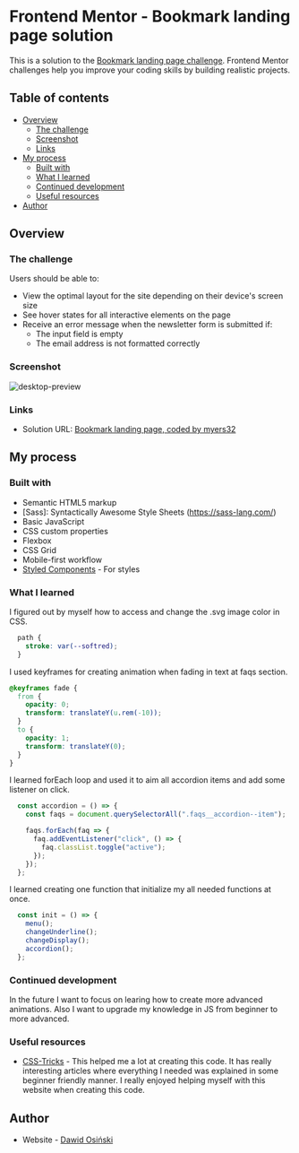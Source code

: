 # Frontend Mentor - Bookmark landing page solution

This is a solution to the [Bookmark landing page challenge](https://www.frontendmentor.io/challenges/bookmark-landing-page-5d0b588a9edda32581d29158). 
Frontend Mentor challenges help you improve your coding skills by building realistic projects. 

## Table of contents

- [Overview](#overview)
  - [The challenge](#the-challenge)
  - [Screenshot](#screenshot)
  - [Links](#links)
- [My process](#my-process)
  - [Built with](#built-with)
  - [What I learned](#what-i-learned)
  - [Continued development](#continued-development)
  - [Useful resources](#useful-resources)
- [Author](#author)

## Overview

### The challenge

Users should be able to:

- View the optimal layout for the site depending on their device's screen size
- See hover states for all interactive elements on the page
- Receive an error message when the newsletter form is submitted if:
  - The input field is empty
  - The email address is not formatted correctly

### Screenshot
![desktop-preview](https://github.com/myers32/Bookmark-landing-page/assets/122280628/bd0cff59-d314-43c2-85a7-b11851bb4b58)

### Links

- Solution URL: [Bookmark landing page, coded by myers32](https://myers32.github.io/Bookmark-landing-page/)

## My process

### Built with

- Semantic HTML5 markup
- [Sass]: Syntactically Awesome Style Sheets (https://sass-lang.com/)
- Basic JavaScript
- CSS custom properties
- Flexbox
- CSS Grid
- Mobile-first workflow
- [Styled Components](https://styled-components.com/) - For styles

### What I learned

I figured out by myself how to access and change the .svg image color in CSS.

```css
  path {
    stroke: var(--softred);
  }
```

I used keyframes for creating animation when fading in text at faqs section.

```css
@keyframes fade {
  from {
    opacity: 0;
    transform: translateY(u.rem(-10));
  }
  to {
    opacity: 1;
    transform: translateY(0);
  }
}
```

I learned forEach loop and used it to aim all accordion items and add some listener on click.

```js
  const accordion = () => {
    const faqs = document.querySelectorAll(".faqs__accordion--item");

    faqs.forEach(faq => {
      faq.addEventListener("click", () => {
        faq.classList.toggle("active");
      });
    });
  };
```

I learned creating one function that initialize my all needed functions at once.

```js
  const init = () => {
    menu();
    changeUnderline();
    changeDisplay();
    accordion();
  };
```

### Continued development
In the future I want to focus on learing how to create more advanced animations.
Also I want to upgrade my knowledge in JS from beginner to more advanced. 

### Useful resources

- [CSS-Tricks](https://www.css-tricks.com) - This helped me a lot at creating this code. It has really interesting articles where everything I needed was explained in some beginner friendly manner. I really enjoyed helping myself with this website when creating this code.

## Author

- Website - [Dawid Osiński](https://github.com/myers32)

